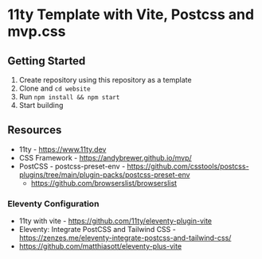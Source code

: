 # 11ty Template with Vite, Postcss and mvp.css
## Getting Started
1. Create repository using this repository as a template
2. Clone and `cd website`
3. Run `npm install && npm start`
4. Start building
## Resources
* 11ty - https://www.11ty.dev
* CSS Framework - https://andybrewer.github.io/mvp/
* PostCSS - postcss-preset-env - https://github.com/csstools/postcss-plugins/tree/main/plugin-packs/postcss-preset-env
  * https://github.com/browserslist/browserslist
### Eleventy Configuration
* 11ty with vite - https://github.com/11ty/eleventy-plugin-vite
* Eleventy: Integrate PostCSS and Tailwind CSS - https://zenzes.me/eleventy-integrate-postcss-and-tailwind-css/
* https://github.com/matthiasott/eleventy-plus-vite

